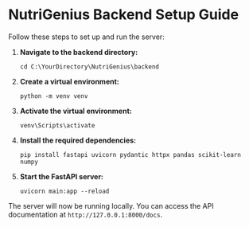 # NutriGenius Backend Setup Guide

Follow these steps to set up and run the server:

1. **Navigate to the backend directory:**

   ```
   cd C:\YourDirectory\NutriGenius\backend
   ```

2. **Create a virtual environment:**

   ```
   python -m venv venv
   ```

3. **Activate the virtual environment:**

   ```
   venv\Scripts\activate
   ```

4. **Install the required dependencies:**

   ```
   pip install fastapi uvicorn pydantic httpx pandas scikit-learn numpy
   ```

5. **Start the FastAPI server:**
   ```
   uvicorn main:app --reload
   ```

The server will now be running locally. You can access the API documentation at `http://127.0.0.1:8000/docs`.
